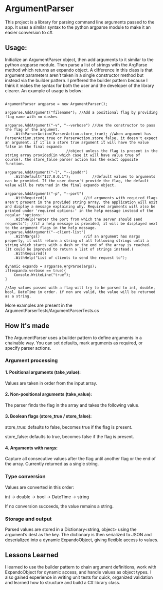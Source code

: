 # ArgumentParser

This project is a library for parsing command line arguments passed to the app. It uses a similar syntax to the python argparse module to make it an easier conversion to c#.

## Usage:

Initialize an ArgumentParser object, then add arguments to it similar to the python argparse module. Then parse a list of strings with the ArgParse method which returns an expando object. A difference in this class is that argument parameters aren't taken in a single constructor method but instead via the builder pattern. I preffered the builder pattern because I think it makes the syntax for both the user and the developer of the library clearer. An example of usage is below:

```

ArgumentParser argparse = new ArgumentParser();

argparse.AddArgument("filename"); //Add a positional flag by providing flag name with no dashes

argparse.AddArgument("-v", "--verbose") //Use the constructor to pass the flag of the argument.
	.WithParserAction(ParserAction.store_true); //when argument has ParserAction.store_true or ParserAction.store_false, it doesn't expect an argument. if it is a store true argument it will have the value false in the final expando
						    //object unless the flag is present in the string array provided(in which case it will have value true of course). the store_false parser action has the exact opposite function.

argparse.AddArgument("-l", "--ipaddr")
	.WithDefault("127.0.0.1");		    //default values to arguments can be provided. If the user doesn't provide the flag, the default value will be returned in the final expando object.

argparse.AddArgument("-p", "--port")
	.WithRequired()				    //if arguments with required flags aren't present in the provided string array, the application will exit and display a message explaining why. Required arguments will also be printed under 'required options:' in the help message instead of the regular 'options:'
	.WithHelp("enter the port from which the server should send requests"); //if a help message is provided, it will be displayed next to the argument flags in the help message.
argparse.AddArgument("--client-list")
	.WithNargs()				    //if an argument has nargs property, it will return a string of all following strings until a string which starts with a dash or the end of the array is reached. (It could be improved to return a list of strings instead.)
	.WithRequired()
	.WithHelp("List of clients to send the request to");

dynamic expando = argparse.ArgParse(args);
if(expando.verbose == true){
	Console.WriteLine("true");
}

//Any values passed with a flag will try to be parsed to int, double, bool, DateTime in order. if non are valid, the value will be returned as a string.

```

More examples are present in the ArgumentParserTests/ArgumentParserTests.cs

## How it's made

The ArgumentParser uses a builder pattern to define arguments in a chainable way. You can set defaults, mark arguments as required, or specify parser actions.

### Argument processing

#### 1. Positional arguments (take_value): 

Values are taken in order from the input array.

#### 2. Non-positional arguments (take_value): 

The parser finds the flag in the array and takes the following value.

#### 3. Boolean flags (store_true / store_false):

store_true: defaults to false, becomes true if the flag is present.

store_false: defaults to true, becomes false if the flag is present.

#### 4. Arguments with nargs:

Capture all consecutive values after the flag until another flag or the end of the array. Currently returned as a single string.

### Type conversion

Values are converted in this order:

int → double → bool → DateTime → string

If no conversion succeeds, the value remains a string.

### Storage and output

Parsed values are stored in a Dictionary<string, object> using the argument’s dest as the key. The dictionary is then serialized to JSON and deserialized into a dynamic ExpandoObject, giving flexible access to values.

## Lessons Learned

I learned to use the builder pattern to chain argument definitions, work with ExpandoObject for dynamic access, and handle values as object types. I also gained experience in writing unit tests for quick, organized validation and learned how to structure and build a C# library class.

